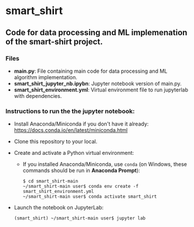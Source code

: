 # smart_shirt

## Code for data processing and ML implemenation of the smart-shirt project.

### Files 

- **main.py**: File containing main code for data processing and ML algorithm implementation.
- **smart_shirt_jupyter_nb.ipybn**: Jupyter notebook version of main.py. 
- **smart_shirt_environment.yml**: Virtual environment file to run jupyterlab with dependencies.


### Instructions to run the the jupyter notebook:
- Install Anaconda/Miniconda if you don't have it already: https://docs.conda.io/en/latest/miniconda.html 
- Clone this repository to your local.
- Create and activate a Python virtual environment:
    - If you installed Anaconda/Miniconda, use `conda` (on Windows, these commands should be run in **Anaconda Prompt**):

        ```shell
        $ cd smart_shirt-main
        ~/smart_shirt-main user$ conda env create -f smart_shirt_environment.yml
        ~/smart_shirt-main user$ conda activate smart_shirt
        ```

- Launch the notebook on JupyterLab:
    ```shell
    (smart_shirt) ~/smart_shirt-main user$ jupyter lab
    ``` 
